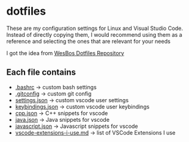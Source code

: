 # dotfiles

These are my configuration settings for Linux and Visual Studio Code. Instead of directly copying them, I would recommend using them as a reference and selecting the ones that are relevant for your needs

I got the idea from [WesBos Dotfiles Repository](https://github.com/wesbos/dotfiles)

## Each file contains

- [.bashrc](https://github.com/fauzan-radji/dotfiles/blob/main/.bashrc) → custom bash settings
- [.gitconfig](https://github.com/fauzan-radji/dotfiles/blob/main/gitconfig) → custom git config
- [settings.json](https://github.com/fauzan-radji/dotfiles/blob/main/settings.json) → custom vscode user settings
- [keybindings.json](https://github.com/fauzan-radji/dotfiles/blob/main/keybindings.json) → custom vscode user keybindings
- [cpp.json](https://github.com/fauzan-radji/dotfiles/blob/main/snippets/cpp.json) → C++ snippets for vscode
- [java.json](https://github.com/fauzan-radji/dotfiles/blob/main/snippets/java.json) → Java snippets for vscode
- [javascript.json](https://github.com/fauzan-radji/dotfiles/blob/main/snippets/javascript.json) → Javascript snippets for vscode
- [vscode-extensions-i-use.md](https://github.com/fauzan-radji/dotfiles/blob/main/vscode-extensions-i-use.md) → list of VSCode Extensions I use
